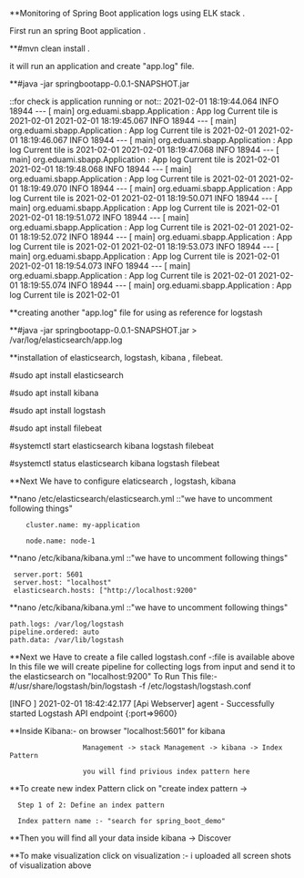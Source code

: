 **Monitoring of Spring Boot application logs using ELK stack .

First  run an spring Boot application .

**#mvn clean install .

it will run an application and create "app.log" file.

**#java -jar springbootapp-0.0.1-SNAPSHOT.jar

::for check is application running or not::
2021-02-01 18:19:44.064  INFO 18944 --- [           main] org.eduami.sbapp.Application             : App log Current tile is 2021-02-01
2021-02-01 18:19:45.067  INFO 18944 --- [           main] org.eduami.sbapp.Application             : App log Current tile is 2021-02-01
2021-02-01 18:19:46.067  INFO 18944 --- [           main] org.eduami.sbapp.Application             : App log Current tile is 2021-02-01
2021-02-01 18:19:47.068  INFO 18944 --- [           main] org.eduami.sbapp.Application             : App log Current tile is 2021-02-01
2021-02-01 18:19:48.068  INFO 18944 --- [           main] org.eduami.sbapp.Application             : App log Current tile is 2021-02-01
2021-02-01 18:19:49.070  INFO 18944 --- [           main] org.eduami.sbapp.Application             : App log Current tile is 2021-02-01
2021-02-01 18:19:50.071  INFO 18944 --- [           main] org.eduami.sbapp.Application             : App log Current tile is 2021-02-01
2021-02-01 18:19:51.072  INFO 18944 --- [           main] org.eduami.sbapp.Application             : App log Current tile is 2021-02-01
2021-02-01 18:19:52.072  INFO 18944 --- [           main] org.eduami.sbapp.Application             : App log Current tile is 2021-02-01
2021-02-01 18:19:53.073  INFO 18944 --- [           main] org.eduami.sbapp.Application             : App log Current tile is 2021-02-01
2021-02-01 18:19:54.073  INFO 18944 --- [           main] org.eduami.sbapp.Application             : App log Current tile is 2021-02-01
2021-02-01 18:19:55.074  INFO 18944 --- [           main] org.eduami.sbapp.Application             : App log Current tile is 2021-02-01

**creating another "app.log" file for using as reference for logstash


 **#java -jar springbootapp-0.0.1-SNAPSHOT.jar > /var/log/elasticsearch/app.log
 
 **installation of elasticsearch, logstash, kibana , filebeat.
  
   #sudo apt install elasticsearch
   
   #sudo apt install kibana
   
   #sudo apt install logstash
   
   #sudo apt install filebeat
   
   #systemctl start elasticsearch kibana logstash filebeat
   
   #systemctl status elasticsearch kibana logstash filebeat
   
   **Next We have to configure elaticsearch , logstash, kibana
   
   **nano /etc/elasticsearch/elasticsearch.yml ::"we have to uncomment following things"
   
        cluster.name: my-application
        
        node.name: node-1
   **nano /etc/kibana/kibana.yml ::"we have to uncomment following things"
   
     server.port: 5601
     server.host: "localhost"     
     elasticsearch.hosts: ["http://localhost:9200"
 
   **nano /etc/kibana/kibana.yml ::"we have to uncomment following things"
   
    path.logs: /var/log/logstash
    pipeline.ordered: auto
    path.data: /var/lib/logstash
    
    
   **Next we Have to create a file called logstash.conf -:file is available above
    In this file we will create pipeline for collecting logs from input and send it to the elasticsearch on "localhost:9200"
    To Run This file:-
                     #/usr/share/logstash/bin/logstash -f /etc/logstash/logstash.conf
                     
[INFO ] 2021-02-01 18:42:42.177 [Api Webserver] agent - Successfully started Logstash API endpoint {:port=>9600}
                     
   
   **Inside Kibana:-
                      on browser "localhost:5601" for kibana
                      
                      Management -> stack Management -> kibana -> Index Pattern 
                      
                      you will find privious index pattern here
                      
   **To create new index Pattern
      click on "create index pattern -> 
      
      Step 1 of 2: Define an index pattern
      
      Index pattern name :- "search for spring_boot_demo"
  
  **Then you will find all your data inside  kibana -> Discover
  
  **To make visualization click on visualization 
  :- i uploaded all screen shots of visualization above
